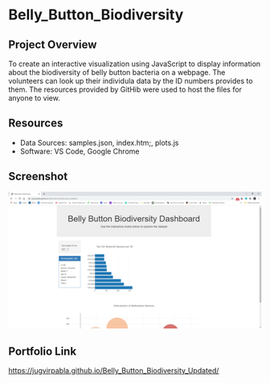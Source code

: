 # Belly_Button_Biodiversity

## Project Overview
To create an interactive visualization using JavaScript to display information about the biodiversity of belly button bacteria on a webpage. The volunteers can look up their individula data by the ID numbers provides to them. 
The resources provided by GitHib were used to host the files for anyone to view.

## Resources
 - Data Sources: samples.json, index.htm;, plots.js
 - Software: VS Code, Google Chrome
 
## Screenshot
![Screenshot](https://github.com/jugvirpabla/Belly_Button_Biodiversity_Updated/blob/master/screenshot.PNG)

## Portfolio Link
https://jugvirpabla.github.io/Belly_Button_Biodiversity_Updated/
